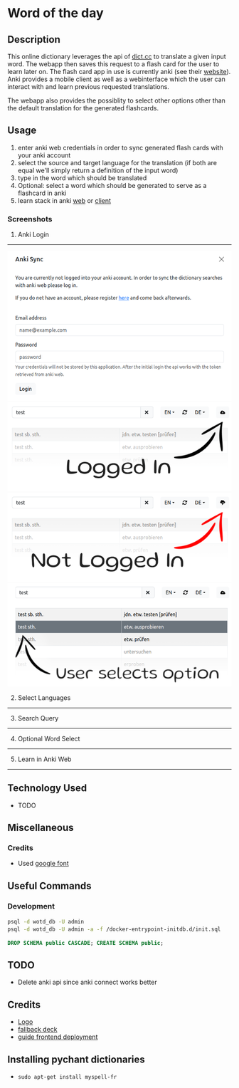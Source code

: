 # Word of the day

## Description
This online dictionary leverages the api of [dict.cc](https://www.dict.cc/) to translate a given input word. The webapp then saves this request to a flash card for the user to learn later on. The flash card app in use is currently anki (see their [website](https://apps.ankiweb.net/)). Anki provides a mobile client as well as a webinterface which the user can interact with and learn previous requested translations.

The webapp also provides the possiblity to select other options other than the default translation for the generated flashcards.


## Usage
1. enter anki web credentials in order to sync generated flash cards with your anki account
2. select the source and target language for the translation (if both are equal we'll simply return a definition of the input word)
3. type in the word which should be translated
4. Optional: select a word which should be generated to serve as a flashcard in anki
5. learn stack in anki [web](https://ankiweb.net/about) or [client](https://apps.ankiweb.net/)

### Screenshots
1. Anki Login
---
![anki-login](_other/media/readme/wotd_login.png)
![anki-login](_other/media/readme/wotd-basic-input_with-login.png)
![anki-login](_other/media/readme/wotd-basic-input_without-login.png)
![anki-login](_other/media/readme/wotd-basic-input_selection.png)

2. Select Languages
---

3. Search Query
---

4. Optional Word Select
---

5. Learn in Anki Web
---


## Technology Used
- TODO

## Miscellaneous

### Credits
- Used [google font](https://fonts.google.com/specimen/Gluten?preview.text=Not%20Logged%20In%0A&preview.size=93&classification=Handwriting)


## Useful Commands

### Development
```bash
psql -d wotd_db -U admin
psql -d wotd_db -U admin -a -f /docker-entrypoint-initdb.d/init.sql
```

```sql
DROP SCHEMA public CASCADE; CREATE SCHEMA public;
```

## TODO
- Delete anki api since anki connect works better


## Credits
- [Logo](https://icon-icons.com/de/symbol/cloud-download/178873)
- [fallback deck](https://github.com/giniedp/media_education/blob/master/drehbuch/doc/resources/vocabulary/more/Vokabellisten_Englisch/Deutsch%20-%20Englisch%20Umfangreicher%20Wortschatz%20%5B18000%5D.csv)
- [guide frontend deployment](https://behdadk.medium.com/how-to-dockerize-a-react-application-in-5-minutes-c6093636628f)

## Installing pychant dictionaries
- `sudo apt-get install myspell-fr`

